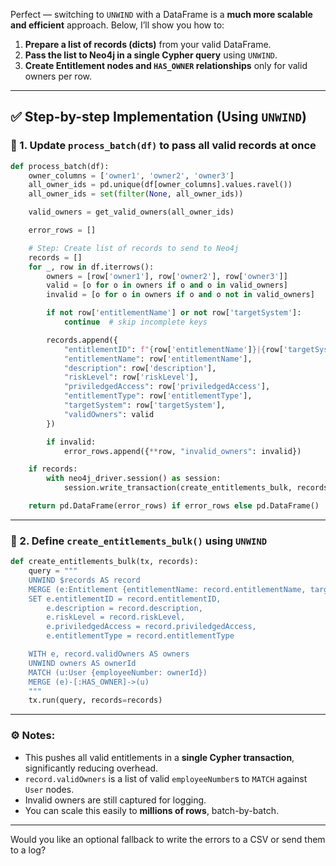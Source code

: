 Perfect — switching to `UNWIND` with a DataFrame is a **much more scalable and efficient** approach. Below, I’ll show you how to:

1. **Prepare a list of records (dicts)** from your valid DataFrame.
2. **Pass the list to Neo4j in a single Cypher query** using `UNWIND`.
3. **Create Entitlement nodes and `HAS_OWNER` relationships** only for valid owners per row.

---

## ✅ Step-by-step Implementation (Using `UNWIND`)

### 🔧 1. Update `process_batch(df)` to pass all valid records at once

```python
def process_batch(df):
    owner_columns = ['owner1', 'owner2', 'owner3']
    all_owner_ids = pd.unique(df[owner_columns].values.ravel())
    all_owner_ids = set(filter(None, all_owner_ids))

    valid_owners = get_valid_owners(all_owner_ids)

    error_rows = []

    # Step: Create list of records to send to Neo4j
    records = []
    for _, row in df.iterrows():
        owners = [row['owner1'], row['owner2'], row['owner3']]
        valid = [o for o in owners if o and o in valid_owners]
        invalid = [o for o in owners if o and o not in valid_owners]

        if not row['entitlementName'] or not row['targetSystem']:
            continue  # skip incomplete keys

        records.append({
            "entitlementID": f"{row['entitlementName']}|{row['targetSystem']}",
            "entitlementName": row['entitlementName'],
            "description": row['description'],
            "riskLevel": row['riskLevel'],
            "priviledgedAccess": row['priviledgedAccess'],
            "entitlementType": row['entitlementType'],
            "targetSystem": row['targetSystem'],
            "validOwners": valid
        })

        if invalid:
            error_rows.append({**row, "invalid_owners": invalid})

    if records:
        with neo4j_driver.session() as session:
            session.write_transaction(create_entitlements_bulk, records)

    return pd.DataFrame(error_rows) if error_rows else pd.DataFrame()
```

---

### 🔁 2. Define `create_entitlements_bulk()` using `UNWIND`

```python
def create_entitlements_bulk(tx, records):
    query = """
    UNWIND $records AS record
    MERGE (e:Entitlement {entitlementName: record.entitlementName, targetSystem: record.targetSystem})
    SET e.entitlementID = record.entitlementID,
        e.description = record.description,
        e.riskLevel = record.riskLevel,
        e.priviledgedAccess = record.priviledgedAccess,
        e.entitlementType = record.entitlementType

    WITH e, record.validOwners AS owners
    UNWIND owners AS ownerId
    MATCH (u:User {employeeNumber: ownerId})
    MERGE (e)-[:HAS_OWNER]->(u)
    """
    tx.run(query, records=records)
```

---

### ⚙️ Notes:
- This pushes all valid entitlements in a **single Cypher transaction**, significantly reducing overhead.
- `record.validOwners` is a list of valid `employeeNumber`s to `MATCH` against `User` nodes.
- Invalid owners are still captured for logging.
- You can scale this easily to **millions of rows**, batch-by-batch.

---

Would you like an optional fallback to write the errors to a CSV or send them to a log?